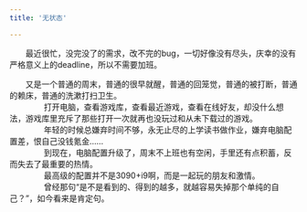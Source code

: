 ```yaml
---
title: '无状态'

---
```


　　最近很忙，没完没了的需求，改不完的bug，一切好像没有尽头，庆幸的没有严格意义上的deadline，所以不需要加班。  

　　又是一个普通的周末，普通的很早就醒，普通的回笼觉，普通的被打断，普通的赖床，普通的洗漱打扫卫生。  
　　
　　打开电脑，查看游戏库，查看最近游戏，查看在线好友，却没什么想法，游戏库里充斥了那些打开一次就再也没玩过和从未下载过的游戏。  
　　
　　年轻的时候总嫌弃时间不够，永无止尽的上学读书做作业，嫌弃电脑配置差，恨自己没钱氪金……  
　　
　　到现在，电脑配置升级了，周末不上班也有空闲，手里还有点积蓄，反而失去了最重要的热情。  
　　
　　最高级的配置并不是3090+i9啊，而是一起玩的朋友和激情。  
　　
　　曾经那句“是不是看到的、得到的越多，就越容易失掉那个单纯的自己？”，如今看来是肯定句。  
